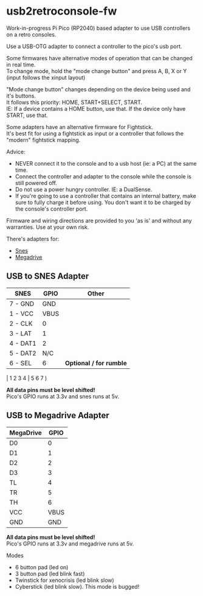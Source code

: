 # usb2retroconsole-fw
Work-in-progress Pi Pico (RP2040) based adapter to use USB controllers on a retro consoles.

Use a USB-OTG adapter to connect a controller to the pico's usb port.

Some firmwares have alternative modes of operation that can be changed in real time.<br/>
To change mode, hold the "mode change button" and press A, B, X or Y (input follows the xinput layout)

"Mode change button" changes depending on the device being used and it's buttons.<br/>
It follows this priority: HOME, START+SELECT, START.<br/>
IE: If a device contains a HOME button, use that. If the device only have START, use that.

Some adapters have an alternative firmware for Fightstick.<br/>
It's best fit for using a fightstick as input or a controller that follows the "modern" fightstick mapping.

Advice:
- NEVER connect it to the console and to a usb host (ie: a PC) at the same time.
- Connect the controller and adapter to the console while the console is still powered off.
- Do not use a power hungry controller. IE: a DualSense.
- If you're going to use a controller that contains an internal battery, make sure to fully charge it before using. You don't want it to be charged by the console's controller port.

Firmware and wiring directions are provided to you 'as is' and without any warranties. Use at your own risk.

There's adapters for: <br/>
- [Snes](#usb-to-snes-adapter)
- [Megadrive](usb-to-megadrive-adapter)


## USB to SNES Adapter


| SNES     | GPIO | Other                     |
|----------|------|---------------------------|
| 7 - GND  | GND  |                           |
| 1 - VCC  | VBUS |                           |
| 2 - CLK  | 0    |                           |
| 3 - LAT  | 1    |                           |
| 4 - DAT1 | 2    |                           |
| 5 - DAT2 | N/C  |                           |
| 6 - SEL  | 6    | **Optional / for rumble** |

| 1 2 3 4 | 5 6 7 )

**All data pins must be level shifted!**<br/>
Pico's GPIO runs at 3.3v and snes runs at 5v.

## USB to Megadrive Adapter

| MegaDrive | GPIO |
|-----------|------|
| D0        | 0    |
| D1        | 1    |
| D2        | 2    |
| D3        | 3    |
| TL        | 4    |
| TR        | 5    |
| TH        | 6    |
| VCC       | VBUS |
| GND       | GND  |

**All data pins must be level shifted!**<br/>
Pico's GPIO runs at 3.3v and megadrive runs at 5v.

Modes
- 6 button pad (led on)
- 3 button pad (led blink fast)
- Twinstick for xenocrisis (led blink slow)
- Cyberstick (led blink slow). This mode is bugged!

